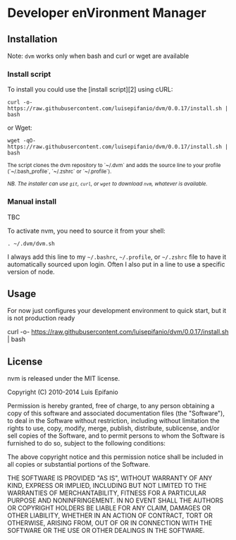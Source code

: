 # Developer enVironment Manager

## Installation


Note: `dvm` works only when bash and curl or wget are available

### Install script

To install you could use the [install script][2] using cURL:

    curl -o- https://raw.githubusercontent.com/luisepifanio/dvm/0.0.17/install.sh | bash

or Wget:

    wget -qO- https://raw.githubusercontent.com/luisepifanio/dvm/0.0.17/install.sh | bash

<sub>
The script clones the dvm repository to `~/.dvm` and adds the source line to your profile (`~/.bash_profile`, `~/.zshrc` or `~/.profile`).</sub>

<sub>*NB. The installer can use `git`, `curl`, or `wget` to download `nvm`, whatever is available.*</sub>

### Manual install

TBC

To activate nvm, you need to source it from your shell:

    . ~/.dvm/dvm.sh

I always add this line to my `~/.bashrc`, `~/.profile`, or `~/.zshrc` file to have it automatically sourced upon login.
Often I also put in a line to use a specific version of node.

## Usage

  For now just configures your development environment to quick start, but it is not production ready

  curl -o- https://raw.githubusercontent.com/luisepifanio/dvm/0.0.17/install.sh | bash

## License

nvm is released under the MIT license.


Copyright (C) 2010-2014 Luis Epifanio

Permission is hereby granted, free of charge, to any person obtaining a copy of this software and associated documentation files (the "Software"), to deal in the Software without restriction, including without limitation the rights to use, copy, modify, merge, publish, distribute, sublicense, and/or sell copies of the Software, and to permit persons to whom the Software is furnished to do so, subject to the following conditions:

The above copyright notice and this permission notice shall be included in all copies or substantial portions of the Software.

THE SOFTWARE IS PROVIDED "AS IS", WITHOUT WARRANTY OF ANY KIND, EXPRESS OR IMPLIED, INCLUDING BUT NOT LIMITED TO THE WARRANTIES OF MERCHANTABILITY, FITNESS FOR A PARTICULAR PURPOSE AND NONINFRINGEMENT. IN NO EVENT SHALL THE AUTHORS OR COPYRIGHT HOLDERS BE LIABLE FOR ANY CLAIM, DAMAGES OR OTHER LIABILITY, WHETHER IN AN ACTION OF CONTRACT, TORT OR OTHERWISE, ARISING FROM, OUT OF OR IN CONNECTION WITH THE SOFTWARE OR THE USE OR OTHER DEALINGS IN THE SOFTWARE.
